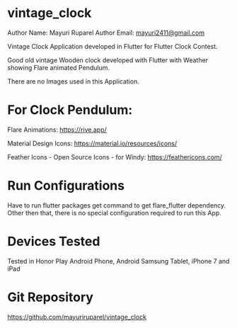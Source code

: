 # vintage_clock

Author Name: Mayuri Ruparel Author Email: mayuri2411@gmail.com

Vintage Clock Application developed in Flutter for Flutter Clock Contest.

Good old vintage Wooden clock developed with Flutter with Weather showing Flare animated Pendulum. 

There are no Images used in this Application.

# For Clock Pendulum:

Flare Animations: https://rive.app/

Material Design Icons: https://material.io/resources/icons/

Feather Icons - Open Source Icons - for Windy: https://feathericons.com/

# Run Configurations

Have to run flutter packages get command to get flare_flutter dependency.
Other then that, there is no special configuration required to run this App. 

# Devices Tested

Tested in Honor Play Android Phone, Android Samsung Tablet, iPhone 7 and iPad 

# Git Repository

https://github.com/mayuriruparel/vintage_clock

